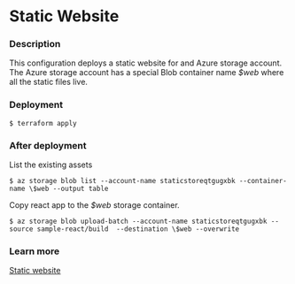 # Static Website

### Description
This configuration deploys a static website for and Azure storage account.  
The Azure storage account has a special Blob container name _$web_ where all the static files live.


### Deployment
```
$ terraform apply
```

### After deployment
List the existing assets
```
$ az storage blob list --account-name staticstoreqtgugxbk --container-name \$web --output table
```

Copy react app to the _$web_ storage container.  
```
$ az storage blob upload-batch --account-name staticstoreqtgugxbk --source sample-react/build  --destination \$web --overwrite
```

### Learn more
[Static website](https://learn.microsoft.com/en-us/azure/storage/blobs/storage-quickstart-static-website-terraform?tabs=azure-cli)

